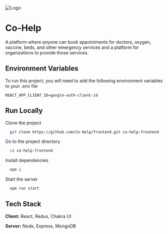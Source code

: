 ![Logo](https://avatars.githubusercontent.com/u/84613367?s=200&v=4)

# Co-Help

A platform where anyone can book appointments for doctors, oxygen, vaccine, beds, and other emergency services and a platform for organizations to provide those services.

## Environment Variables

To run this project, you will need to add the following environment variables to your .env file

`REACT_APP_CLIENT_ID=google-auth-client-id`

## Run Locally

Clone the project

```bash
  git clone https://github.com/Co-Help/frontend.git co-help-frontend
```

Go to the project directory

```bash
  cd co-help-frontend
```

Install dependencies

```bash
  npm i
```

Start the server

```bash
  npm run start
```

## Tech Stack

**Client:** React, Redux, Chakra UI

**Server:** Node, Express, MongoDB
